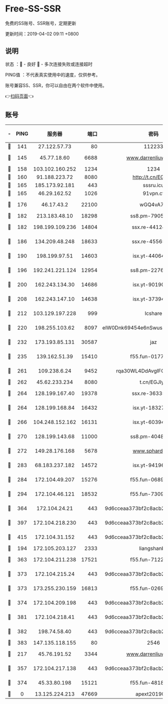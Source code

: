 # Free-SS-SSR

免费的SS账号、SSR账号，定期更新

更新时间：2019-04-02 09:11 +0800

## 说明

状态     ：🙂 - 良好 🙁 - 多次连接失败或连接超时

PING值   ：不代表真实使用中的速度，仅供参考。

账号兼容SS、SSR，你可以自由在两个软件中使用。

👉[扫码页面](https://liesauer.github.io/Free-SS-SSR/)👈

## 账号

|-|PING|服务器|端口|密码|加密方式|区域|
|:----:|:----:|:-----:|-----:|:----:|:----:|:----:|
|🙂|141|27.122.57.73|80|112233|chacha20|CN|
|🙂|145|45.77.18.60|6688|www.darrenliuwei.com|aes-256-cfb|JP|
|🙂|158|103.102.160.252|1234|1234|rc4-md5|JP|
|🙂|160|91.188.223.72|8080|http://t.cn/EGJIyrl|rc4-md5|RU|
|🙂|165|185.173.92.181|443|sssru.icu|rc4-md5|RU|
|🙂|165|46.29.162.52|1026|91vpn.cf|rc4-md5|RU|
|🙂|176|46.17.43.2|22100|wGQ4vA7D|aes-256-gcm|RU|
|🙂|182|213.183.48.10|18298|ss8.pm-79052451|rc4-md5|RU|
|🙂|182|198.199.109.236|14804|ssx.re-44124344|aes-256-cfb|US|
|🙂|186|134.209.48.248|18633|ssx.re-45565210|aes-256-cfb|US|
|🙂|190|198.199.97.51|14603|isx.yt-44064347|aes-256-cfb|US|
|🙂|196|192.241.221.124|12954|ss8.pm-22766705|aes-256-cfb|US|
|🙂|200|162.243.134.30|14686|isx.yt-90190160|aes-256-cfb|US|
|🙂|208|162.243.147.10|14638|isx.yt-37394875|aes-256-cfb|US|
|🙂|212|103.129.197.228|999|lcshare|aes-256-cfb|CN|
|🙂|220|198.255.103.62|8097|eIW0Dnk69454e6nSwuspv9DmS201tQ0D|aes-256-cfb|US|
|🙂|232|173.193.85.131|30587|jaz|aes-256-cfb|US|
|🙂|235|139.162.51.39|15410|f55.fun-01775973|aes-256-cfb|SG|
|🙂|261|109.238.6.24|9452|rqa30WL4DdAvgIFG6Fs3znzTa|aes-256-cfb|FR|
|🙂|262|45.62.233.234|8080|t.cn/EGJIyrl|rc4-md5|CA|
|🙂|264|128.199.167.40|19378|ssx.re-36335302|aes-256-cfb|SG|
|🙂|264|128.199.168.84|16432|isx.yt-18327519|aes-256-cfb|SG|
|🙂|266|104.248.152.162|16131|isx.yt-60394237|aes-256-cfb|SG|
|🙂|270|128.199.143.68|11000|ss8.pm-40482741|aes-256-cfb|SG|
|🙂|272|149.28.176.168|5678|www.sphard.com|aes-256-cfb|SG|
|🙂|283|68.183.237.182|14572|isx.yt-94196593|aes-256-cfb|SG|
|🙂|284|172.104.49.207|15276|f55.fun-06892021|aes-256-cfb|SG|
|🙂|294|172.104.46.121|18532|f55.fun-73091809|aes-256-cfb|SG|
|🙂|364|172.104.24.21|443|9d6cceaa373bf2c8acb22e60b6a58be6|aes-256-cfb|US|
|🙂|397|172.104.218.230|443|9d6cceaa373bf2c8acb22e60b6a58be6|aes-256-cfb|US|
|🙂|415|172.104.31.152|443|9d6cceaa373bf2c8acb22e60b6a58be6|aes-256-cfb|US|
|🙂|194|172.105.203.127|2333|liangshanbo|chacha20|JP|
|🙂|363|172.104.211.238|17521|f55.fun-71226377|aes-256-cfb|US|
|🙂|373|172.104.215.24|443|9d6cceaa373bf2c8acb22e60b6a58be6|aes-256-cfb|US|
|🙂|373|173.255.230.159|16813|f55.fun-02691027|aes-256-cfb|US|
|🙂|374|172.104.209.198|443|9d6cceaa373bf2c8acb22e60b6a58be6|aes-256-cfb|US|
|🙂|381|172.104.218.41|443|9d6cceaa373bf2c8acb22e60b6a58be6|aes-256-cfb|US|
|🙂|382|198.74.58.40|443|9d6cceaa373bf2c8acb22e60b6a58be6|aes-256-cfb|US|
|🙂|383|147.135.118.155|80|2546|chacha20|US|
|🙁|217|45.76.191.52|3344|www.darrenliuwei.com|aes-256-cfb|AU|
|🙁|357|172.104.217.138|443|9d6cceaa373bf2c8acb22e60b6a58be6|aes-256-cfb|US|
|🙁|374|45.33.80.198|15121|f55.fun-48185620|aes-256-cfb|US|
|🙁|0|13.125.224.213|47669|apext2019001|chacha20|KR|

